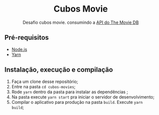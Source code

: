 <h1 align="center">Cubos Movie </h1>

<p align="center">Desafio cubos movie. consumindo a <a href="https://www.themoviedb.org/documentation/api" arget="_blank">API do The Movie DB</a></p>


## Pré-requisitos

- [Node.js](https://nodejs.org/en/)
- [Yarn](https://yarnpkg.com/pt-BR/docs/install)

## Instalação, execução e compilação

1. Faça um clone desse repositório;
2. Entre na pasta `cd cubos-movies`;
3. Rode `yarn` dentro da pasta para instalar as dependências ;
4. Na pasta execute `yarn start` pra iniciar o servidor de desenvolvimento;
5. Compilar o aplicativo para produção na pasta `build`. Execute `yarn build`;